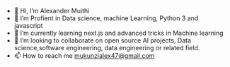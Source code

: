 - 👋 Hi, I’m Alexander Muithi
- 👀 I’m Profient in Data science, machine Learning, Python 3 and javascript
- 🌱 I’m currently learning next.js and advanced tricks in Machine learning
- 💞️ I’m looking to collaborate on open source AI projects, Data science,software engineering, data engineering or related field.
- 📫 How to reach me mukunzialex47@gmail.com

<!---
alerti/alerti is a ✨ special ✨ repository because its `README.md` (this file) appears on your GitHub profile.
You can click the Preview link to take a look at your changes.
--->
